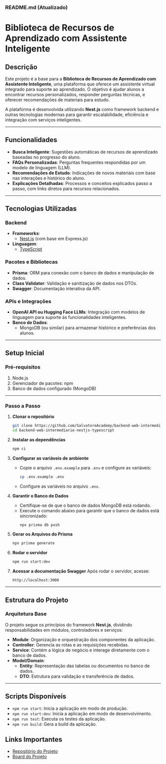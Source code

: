 ### README.md (Atualizado)

# **Biblioteca de Recursos de Aprendizado com Assistente Inteligente**

## **Descrição**

Este projeto é a base para a **Biblioteca de Recursos de Aprendizado com Assistente Inteligente**, uma plataforma que oferece um assistente virtual integrado para suporte ao aprendizado. O objetivo é ajudar alunos a encontrar recursos personalizados, responder perguntas técnicas, e oferecer recomendações de materiais para estudo.

A plataforma é desenvolvida utilizando **Nest.js** como framework backend e outras tecnologias modernas para garantir escalabilidade, eficiência e integração com serviços inteligentes.

---

## **Funcionalidades**

- **Busca Inteligente**: Sugestões automáticas de recursos de aprendizado baseadas no progresso do aluno.
- **FAQs Personalizadas**: Perguntas frequentes respondidas por um modelo de linguagem (LLM).
- **Recomendações de Estudo**: Indicações de novos materiais com base nas interações e histórico do aluno.
- **Explicações Detalhadas**: Processos e conceitos explicados passo a passo, com links diretos para recursos relacionados.

---

## **Tecnologias Utilizadas**

### **Backend**

- **Frameworks**:
  - [Nest.js](https://nestjs.com/) (com base em Express.js)
- **Linguagem**:
  - [TypeScript](https://www.typescriptlang.org/)

### **Pacotes e Bibliotecas**

- **Prisma**: ORM para conexão com o banco de dados e manipulação de dados.
- **Class Validator**: Validação e sanitização de dados nos DTOs.
- **Swagger**: Documentação interativa da API.

### **APIs e Integrações**

- **OpenAI API ou Hugging Face LLMs**: Integração com modelos de linguagem para suporte às funcionalidades inteligentes.
- **Banco de Dados**:
  - MongoDB (ou similar) para armazenar histórico e preferências dos alunos.

---

## **Setup Inicial**

### **Pré-requisitos**

1. Node.js
2. Gerenciador de pacotes: npm
3. Banco de dados configurado (MongoDB)

---

### **Passo a Passo**

1. **Clonar o repositório**

   ```bash
   git clone https://github.com/SalvatoreAcademy/backend-web-intermediario-nestjs-typescript.git
   cd backend-web-intermediario-nestjs-typescript
   ```

2. **Instalar as dependências**

   ```bash
   npm ci
   ```

3. **Configurar as variáveis de ambiente**

   - Copie o arquivo `.env.example` para `.env` e configure as variáveis:
     ```bash
     cp .env.example .env
     ```
   - Configure as variáveis no arquivo `.env`.

4. **Garantir o Banco de Dados**

   - Certifique-se de que o banco de dados MongoDB está rodando.
   - Execute o comando abaixo para garantir que o banco de dados está sincronizado:
     ```bash
     npx prisma db push
     ```

5. **Gerar os Arquivos do Prisma**

   ```bash
   npx prisma generate
   ```

6. **Rodar o servidor**

   ```bash
   npm run start:dev
   ```

7. **Acessar a documentação Swagger**
   Após rodar o servidor, acesse:
   ```
   http://localhost:3000
   ```

---

## **Estrutura do Projeto**

### **Arquitetura Base**

O projeto segue os princípios do framework **Nest.js**, dividindo responsabilidades em módulos, controladores e serviços:

- **Module**: Organização e orquestração dos componentes da aplicação.
- **Controller**: Gerencia as rotas e as requisições recebidas.
- **Service**: Contém a lógica de negócio e interage diretamente com o banco de dados.
- **Model/Domain**:
  - **Entity**: Representação das tabelas ou documentos no banco de dados.
  - **DTO**: Estrutura para validação e transferência de dados.

---

## **Scripts Disponíveis**

- `npm run start`: Inicia a aplicação em modo de produção.
- `npm run start:dev`: Inicia a aplicação em modo de desenvolvimento.
- `npm run test`: Executa os testes da aplicação.
- `npm run build`: Gera a build da aplicação.

## **Links Importantes**

- [Repositório do Projeto](https://github.com/SalvatoreAcademy/backend-web-intermediario-nestjs-typescript)
- [Board do Projeto](https://github.com/orgs/SalvatoreAcademy/projects/9/views/1)

